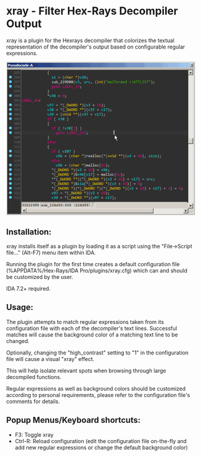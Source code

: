 # xray - Filter Hex-Rays Decompiler Output

xray is a plugin for the Hexrays decompiler that colorizes
the textual representation of the decompiler's output based on
configurable regular expressions.

![xray animated gif](/rsrc/xray.gif?raw=true)

## Installation:
xray installs itself as a plugin by loading it as a script
using the "File->Script file..." (Alt-F7) menu item within IDA.

Running the plugin for the first time creates a default
configuration file (%APPDATA%/Hex-Rays/IDA Pro/plugins/xray.cfg)
which can and should be customized by the user.

IDA 7.2+ required.

## Usage:
The plugin attempts to match regular expressions taken
from its configuration file with each of the decompiler's
text lines. Successful matches will cause the background
color of a matching text line to be changed.

Optionally, changing the "high_contrast" setting to "1" in the
configuration file will cause a visual "xray" effect.

This will help isolate relevant spots when browsing through
large decompiled functions.

Regular expressions as well as background colors should
be customized according to personal requirements, please
refer to the configuration file's comments for details.

## Popup Menus/Keyboard shortcuts:
- F3:       Toggle xray
- Ctrl-R:   Reload configuration (edit the configuration
            file on-the-fly and add new regular expressions
            or change the default background color)